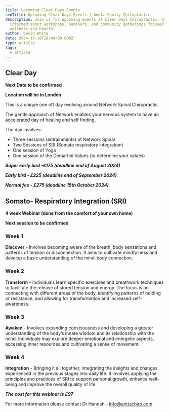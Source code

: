 ```yaml
---
title: Upcoming Clear Days Events
seoTitle: Upcoming Clear Days Events | Anntz Family Chiropractic
description: Join us for upcoming events at Clear Days Chiropractic! Stay
  informed about workshops, seminars, and community gatherings focused on
  wellness and health.
author: David White
date: 2024-10-10T18:04:00.000Z
type: article
tags:
  - article
---
```

## Clear Day

**Next Date to be confirmed**

**Location will be in London**

This is a unique one off day evolving around Network Spinal Chiropractic.

The gentle approach of Network enables your nervous system to have an accelerated day of healing and self finding.

The day involves:

* Three sessions (entrainments) of Network Spinal
* Two Sessions of SRI (Somato respiratory integration)
* One session of Yoga
* One session of the Demartini Values (to determine your values)

***Super early bird -£175 (deadline end of August 2024)***

***Early bird - £225 (deadline end of September 2024)***

***Normal fee - £275 (deadline 15th October 2024)***

## Somato- Respiratory Integration (SRI)

**4 week Webinar (done from the comfort of your own home)**

**Next session to be confirmed**

### Week 1

**Discover** - Involves becoming aware of the breath, body sensations and patterns of tension or disconnection. It aims to cultivate mindfulness and develop a basic understanding of the mind-body connection.

### Week 2

**Transform** - Individuals learn specific exercises and breathwork techniques to facilitate the release of stored tension and energy. The focus is on connecting with different areas of the body, identifying patterns of holding or resistance, and allowing for transformation and increased self-awareness.

### Week 3

**Awaken** - Involves expanding consciousness and developing a greater understanding of the body’s innate wisdom and its relationship with the mind. Individuals may explore deeper emotional and energetic aspects, accessing inner resources and cultivating a sense of movement.

### Week 4

**Integration** - Bringing it all together, integrating the insights and changes experienced in the previous stages into daily life. It involves applying the principles and practices of SRI to support personal growth, enhance well-being and improve the overall quality of life.

***The cost for this webinar is £97***

For more information please contact Dr Hannah - [info@anttzchiro.com](mailto:info@anttzchiro.com)
